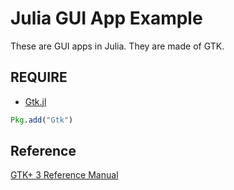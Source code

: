 # Julia GUI App Example

These are GUI apps in Julia. They are made of GTK.

## REQUIRE
- [Gtk.jl](https://github.com/JuliaGraphics/Gtk.jl)

```julia
Pkg.add("Gtk")
```

## Reference
[GTK+ 3 Reference Manual](https://developer.gnome.org/gtk3/stable/)
